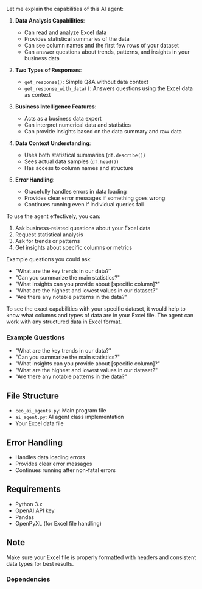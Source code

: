 Let me explain the capabilities of this AI agent:

1. **Data Analysis Capabilities**:
   - Can read and analyze Excel data
   - Provides statistical summaries of the data
   - Can see column names and the first few rows of your dataset
   - Can answer questions about trends, patterns, and insights in your business data

2. **Two Types of Responses**:
   - `get_response()`: Simple Q&A without data context
   - `get_response_with_data()`: Answers questions using the Excel data as context

3. **Business Intelligence Features**:
   - Acts as a business data expert
   - Can interpret numerical data and statistics
   - Can provide insights based on the data summary and raw data

4. **Data Context Understanding**:
   - Uses both statistical summaries (`df.describe()`)
   - Sees actual data samples (`df.head()`)
   - Has access to column names and structure

5. **Error Handling**:
   - Gracefully handles errors in data loading
   - Provides clear error messages if something goes wrong
   - Continues running even if individual queries fail

To use the agent effectively, you can:

1. Ask business-related questions about your Excel data
2. Request statistical analysis
3. Ask for trends or patterns
4. Get insights about specific columns or metrics

Example questions you could ask:
- "What are the key trends in our data?"
- "Can you summarize the main statistics?"
- "What insights can you provide about [specific column]?"
- "What are the highest and lowest values in our dataset?"
- "Are there any notable patterns in the data?"

To see the exact capabilities with your specific dataset, it would help to know what columns and types of data are in your Excel file. The agent can work with any structured data in Excel format.


### Example Questions
- "What are the key trends in our data?"
- "Can you summarize the main statistics?"
- "What insights can you provide about [specific column]?"
- "What are the highest and lowest values in our dataset?"
- "Are there any notable patterns in the data?"

## File Structure
- `ceo_ai_agents.py`: Main program file
- `ai_agent.py`: AI agent class implementation
- Your Excel data file

## Error Handling
- Handles data loading errors
- Provides clear error messages
- Continues running after non-fatal errors

## Requirements
- Python 3.x
- OpenAI API key
- Pandas
- OpenPyXL (for Excel file handling)

## Note
Make sure your Excel file is properly formatted with headers and consistent data types for best results.

### Dependencies
